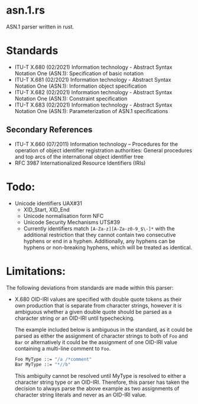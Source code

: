 # asn.1.rs

ASN.1 parser written in rust.

# Standards
- ITU-T X.680 (02/2021) Information technology - Abstract Syntax Notation One (ASN.1): Specification of basic notation
- ITU-T X.681 (02/2021) Information technology - Abstract Syntax Notation One (ASN.1): Information object
specification
- ITU-T X.682 (02/2021) Information technology - Abstract Syntax Notation One (ASN.1): Constraint specification
- ITU-T X.683 (02/2021) Information technology - Abstract Syntax Notation One (ASN.1): Parameterization of ASN.1 specifications

## Secondary References
- ITU-T X.660 (07/2011) Information technology – Procedures for the operation of object identifier registration authorities: General procedures and top arcs of the international object identifier tree
- RFC 3987 Internationalized Resource Identifiers (IRIs)

# Todo:
- Unicode identifiers UAX#31
    - XID_Start, XID_End
    - Unicode normalisation form NFC
    - Unicode Security Mechanisms UTS#39
    - Currently identifiers match `[A-Za-z][A-Za-z0-9_$\-]*` with the additional restriction that they cannot contain two consecutive hyphens or end in a hyphen.  Additionally, any hyphens can be hyphens or non-breaking hyphens, which will be treated as identical.

# Limitations:
The following deviations from standards are made within this parser:
- X.680 OID-IRI values are specified with double quote tokens as their own production that is separate from character strings, however it is ambiguous whether a given double quote should be parsed as a character string or an OID-IRI until typechecking.

    The example included below is ambiguous in the standard, as it could be parsed as either the assignment of character strings to both of `Foo` and `Bar` or alternatively it could be the assignment of one OID-IRI value containing a multi-line comment to `Foo`.
    ```asn1
    Foo MyType ::= "/a /*comment"
    Bar MyType ::= "*//b"
    ```
    This ambiguity cannot be resolved until MyType is resolved to either a character string type or an OID-IRI.
    Therefore, this parser has taken the decision to always parse the above example as two assignments of character string literals and never as an OID-IRI value.